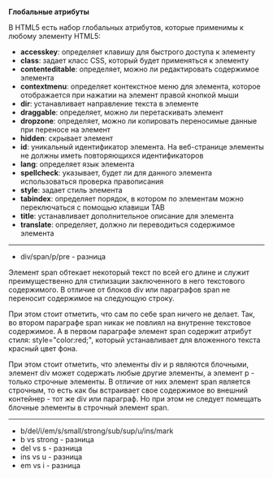 **Глобальные атрибуты**

В HTML5 есть набор глобальных атрибутов, которые применимы к любому элементу HTML5:
 - **accesskey**: определяет клавишу для быстрого доступа к элементу
 - **class**: задает класс CSS, который будет применяться к элементу
 - **contenteditable**: определяет, можно ли редактировать содержимое элемента
 - **contextmenu**: определяет контекстное меню для элемента, которое отображается при нажатии на элемент правой кнопкой мыши
 - **dir**: устанавливает направление текста в элементе
 - **draggable**: определяет, можно ли перетаскивать элемент
 - **dropzone**: определяет, можно ли копировать переносимые данные при переносе на элемент
 - **hidden**: скрывает элемент
 - **id**: уникальный идентификатор элемента. На веб-странице элементы не должны иметь повторяющихся идентификаторов
 - **lang**: определяет язык элемента
 - **spellcheck**: указывает, будет ли для данного элемента использоваться проверка правописания
 - **style**: задает стиль элемента
 - **tabindex**: определяет порядок, в котором по элементам можно переключаться с помощью клавиши TAB
 - **title**: устанавливает дополнительное описание для элемента
 - **translate**: определяет, должно ли переводиться содержимое элемента

------------
- div/span/p/pre - разница

Элемент span обтекает некоторый текст по всей его длине и служит преимущественно для стилизации заключенного в него текстового содержимого. В отличие от блоков div или параграфов span не переносит содержимое на следующую строку.

При этом стоит отметить, что сам по себе span ничего не делает. Так, во втором параграфе span никак не повлиял на внутренне текстовое содержимое. А в первом параграфе элемент span содержит атрибут стиля: style="color:red;", который устанавливает для вложенного текста красный цвет фона.

При этом стоит отметить, что элементы div и p являются блочными, элемент div может содержать любые другие элементы, а элемент p - только строчные элементы. В отличие от них элемент span является строчным, то есть как бы встраивает свое содержимое во внешний контейнер - тот же div или параграф. Но при этом не следует помещать блочные элементы в строчный элемент span.

-------------
- b/del/i/em/s/small/strong/sub/sup/u/ins/mark
- b vs strong - разница
- del vs s - разница
- ins vs u - разница
- em vs i - разница
